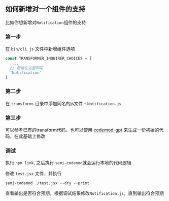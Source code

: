 ## 如何新增对一个组件的支持

比如你想新增对`Notification`组件的支持

### 第一步

在 `bin/cli.js` 文件中新增组件选项

```js
const TRANSFORMER_INQUIRER_CHOICES = [
  ...,
  // 新增在这里即可
  'Notification'
]
```

### 第二步

在 `transforms` 目录中添加同名的js文件 - `Notification.js`

### 第三步

可以参考已有的transform代码。也可以使用 [codemod-gpt](https://codemod-gpt.vercel.app) 来生成一份初始的代码，在此基础上修改

### 调试

执行 `npm link`, 之后执行 `semi-codemod`就会运行本地的代码逻辑

修改 `test.jsx` 文件，并执行

`semi-codemod ./test.jsx --dry --print`

查看输出是否符合预期，根据调试结果修改`Notification.js`，直到输出符合预期
